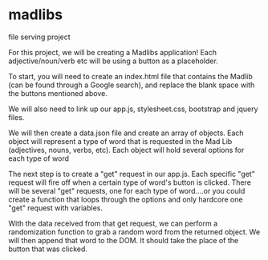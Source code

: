 # madlibs
file serving project

For this project, we will be creating a Madlibs application! Each adjective/noun/verb etc will be using a button as a placeholder.

To start, you will need to create an index.html file that contains the Madlib (can be found through a Google search), and replace the blank space with the buttons mentioned above.

We will also need to link up our app.js, stylesheet.css, bootstrap and jquery files.

We will then create a data.json file and create an array of objects. Each object will represent a type of word that is requested in the Mad Lib (adjectives, nouns, verbs, etc). Each object will hold several options for each type of word

The next step is to create a "get" request in our app.js. Each specific "get" request will fire off when a certain type of word's button is clicked.
There will be several "get" requests, one for each type of word....or you could create a function that loops through the options and only hardcore one "get" request with variables.

With the data received from that get request, we can perform a randomization function to grab a random word from the returned object. We will then append that word to the DOM.
It should take the place of the button that was clicked.




